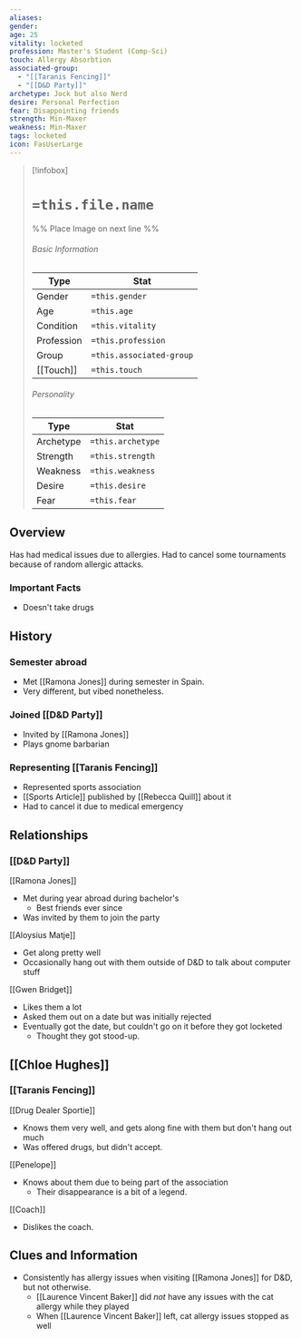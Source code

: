 ```yaml
---
aliases: 
gender: 
age: 25
vitality: locketed
profession: Master's Student (Comp-Sci)
touch: Allergy Absorbtion
associated-group:
  - "[[Taranis Fencing]]"
  - "[[D&D Party]]"
archetype: Jock but also Nerd
desire: Personal Perfection
fear: Disappointing friends
strength: Min-Maxer
weakness: Min-Maxer
tags: locketed
icon: FasUserLarge
---
```


> [!infobox]
> # `=this.file.name`
> %% Place Image on next line %%
> ###### Basic Information
> Type |  Stat |
> ---|---|
> Gender | `=this.gender` |
> Age | `=this.age` |
> Condition | `=this.vitality` |
> Profession | `=this.profession` |
> Group | `=this.associated-group` |
> [[Touch]] | `=this.touch` |
> ###### Personality
> Type |  Stat |
> ---|---|
> Archetype | `=this.archetype` |
> Strength | `=this.strength` |
> Weakness | `=this.weakness` |
> Desire | `=this.desire` |
> Fear | `=this.fear` |
## Overview
Has had medical issues due to allergies. Had to cancel some tournaments because of random allergic attacks. 

### Important Facts
- Doesn't take drugs

## History
### Semester abroad
- Met [[Ramona Jones]] during semester in Spain.
- Very different, but vibed nonetheless. 

### Joined [[D&D Party]]
- Invited by [[Ramona Jones]]
- Plays gnome barbarian

### Representing [[Taranis Fencing]]
- Represented sports association
- [[Sports Article]] published by [[Rebecca Quill]] about it
- Had to cancel it due to medical emergency


## Relationships

### [[D&D Party]]
[[Ramona Jones]]
- Met during year abroad during bachelor's 
	- Best friends ever since
- Was invited by them to join the party

[[Aloysius Matje]]
- Get along pretty well
- Occasionally hang out with them outside of D&D to talk about computer stuff

[[Gwen Bridget]]
- Likes them a lot
- Asked them out on a date but was initially rejected
- Eventually got the date, but couldn't go on it before they got locketed
	- Thought they got stood-up. 

[[Chloe Hughes]]
- 

### [[Taranis Fencing]]
[[Drug Dealer Sportie]]
- Knows them very well, and gets along fine with them but don't hang out much
- Was offered drugs, but didn't accept. 

[[Penelope]]
- Knows about them due to being part of the association
	- Their disappearance is a bit of a legend. 

[[Coach]]
- Dislikes the coach. 


## Clues and Information
- Consistently has allergy issues when visiting [[Ramona Jones]] for D&D, but not otherwise.
	- [[Laurence Vincent Baker]] did *not* have any issues with the cat allergy while they played
	- When [[Laurence Vincent Baker]] left, cat allergy issues stopped as well